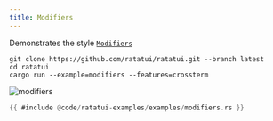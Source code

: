 ```yaml
---
title: Modifiers
---
```


Demonstrates the style
[`Modifiers`](https://docs.rs/ratatui/latest/ratatui/style/struct.Modifier.html)

```shell title=run example
git clone https://github.com/ratatui/ratatui.git --branch latest
cd ratatui
cargo run --example=modifiers --features=crossterm
```

![modifiers](modifiers.gif)

```rust title=modifiers.rs
{{ #include @code/ratatui-examples/examples/modifiers.rs }}
```
